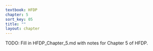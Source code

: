 ```yaml
---
textbook: HFDP
chapter: 5
sort_key: 05
title: ""
layout: chapter
---
```


<div style="display:none;"> https://ucsb-cs56-pconrad.github.io/hfdp/HFDP_Chapter_5/ </div>


TODO: Fill in HFDP_Chapter_5.md with notes for Chapter 5 of HFDP.

<div style="display:none;"> https://ucsb-cs56-pconrad.github.io/hfdp/HFDP_Chapter_5/ </div>
